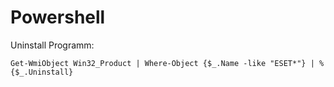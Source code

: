 # Powershell

Uninstall Programm:
```
Get-WmiObject Win32_Product | Where-Object {$_.Name -like "ESET*"} | % {$_.Uninstall} 
```
